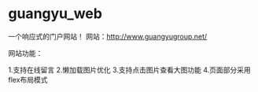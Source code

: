 # guangyu_web
一个响应式的门户网站！ 网站：http://www.guangyugroup.net/

网站功能：

1.支持在线留言
2.懒加载图片优化
3.支持点击图片查看大图功能
4.页面部分采用flex布局模式
